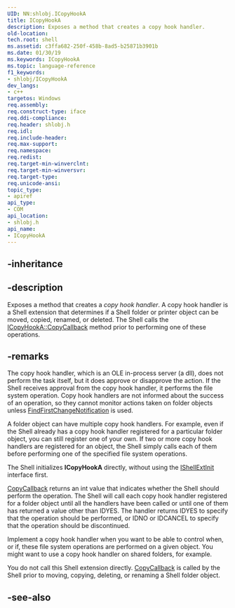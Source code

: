 ```yaml
---
UID: NN:shlobj.ICopyHookA
title: ICopyHookA
description: Exposes a method that creates a copy hook handler.
old-location: 
tech.root: shell
ms.assetid: c3ffa682-250f-458b-8ad5-b25871b3901b
ms.date: 01/30/19
ms.keywords: ICopyHookA
ms.topic: language-reference
f1_keywords:
- shlobj/ICopyHookA
dev_langs:
- c++
targetos: Windows
req.assembly: 
req.construct-type: iface
req.ddi-compliance: 
req.header: shlobj.h
req.idl: 
req.include-header: 
req.max-support: 
req.namespace: 
req.redist: 
req.target-min-winverclnt: 
req.target-min-winversvr: 
req.target-type: 
req.unicode-ansi: 
topic_type:
- apiref
api_type:
- COM
api_location:
- shlobj.h
api_name:
- ICopyHookA
---
```


## -inheritance

## -description

Exposes a method that creates a *copy hook handler*. A copy hook handler is a Shell extension that determines if a Shell folder or printer object can be moved, copied, renamed, or deleted. The Shell calls the [ICopyHookA::CopyCallback](nf-shlobj-icopyhooka-copycallback.md) method prior to performing one of these operations.

## -remarks

The copy hook handler, which is an OLE in-process server (a dll), does not perform the task itself, but it does approve or disapprove the action. If the Shell receives approval from the copy hook handler, it performs the file system operation. Copy hook handlers are not informed about the success of an operation, so they cannot monitor actions taken on folder objects unless [FindFirstChangeNotification](https://docs.microsoft.com/windows/desktop/api/fileapi/nf-fileapi-findfirstchangenotificationa) is used.

A folder object can have multiple copy hook handlers. For example, even if the Shell already has a copy hook handler registered for a particular folder object, you can still register one of your own. If two or more copy hook handlers are registered for an object, the Shell simply calls each of them before performing one of the specified file system operations.

The Shell initializes **ICopyHookA** directly, without using the [IShellExtInit](https://docs.microsoft.com/windows/desktop/api/shobjidl_core/nn-shobjidl_core-ishellextinit) interface first.

[CopyCallback](nf-shlobj-icopyhooka-copycallback.md) returns an int value that indicates whether the Shell should perform the operation. The Shell will call each copy hook handler registered for a folder object until all the handlers have been called or until one of them has returned a value other than IDYES. The handler returns IDYES to specify that the operation should be performed, or IDNO or IDCANCEL to specify that the operation should be discontinued.

Implement a copy hook handler when you want to be able to control when, or if, these file system operations are performed on a given object. You might want to use a copy hook handler on shared folders, for example.

You do not call this Shell extension directly. [CopyCallback](nf-shlobj-icopyhooka-copycallback.md) is called by the Shell prior to moving, copying, deleting, or renaming a Shell folder object.
		

## -see-also

